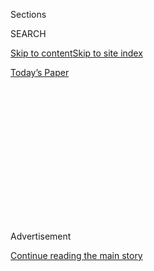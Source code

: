 <div id="app">

<div>

<div>

<div>

<div class="NYTAppHideMasthead css-1q2w90k e1suatyy0">

<div class="section css-ui9rw0 e1suatyy2">

<div class="css-eph4ug er09x8g0">

<div class="css-6n7j50">

</div>

<span class="css-1dv1kvn">Sections</span>

<div class="css-10488qs">

<span class="css-1dv1kvn">SEARCH</span>

</div>

[Skip to content](#site-content)[Skip to site index](#site-index)

</div>

<div class="css-10698na e1huz5gh0">

</div>

</div>

<div id="masthead-bar-one" class="section hasLinks css-15hmgas e1csuq9d3">

<div class="css-uqyvli e1csuq9d0">

</div>

<div class="css-1uqjmks e1csuq9d1">

</div>

<div class="css-9e9ivx">

[](https://myaccount.nytimes.com/auth/login?response_type=cookie&client_id=vi)

</div>

<div class="css-1bvtpon e1csuq9d2">

[Today’s Paper](https://www.nytimes.com/section/todayspaper)

</div>

</div>

</div>

</div>

<div data-aria-hidden="false">

<div id="site-content" role="main">

<div>

<div class="css-1aor85t" style="opacity:0.000000001;z-index:-1;visibility:hidden">

<div class="css-1hqnpie">

<div class="css-epjblv">

<span class="css-17xtcya">[Opinion](/section/opinion)</span><span class="css-x15j1o">|</span><span class="css-fwqvlz">To
the Readers of This Newsletter</span>

</div>

<div class="css-k008qs">

<div class="css-1iwv8en">

<span class="css-18z7m18"></span>

<div>

</div>

</div>

<span class="css-1n6z4y">https://nyti.ms/35n0NlP</span>

<div class="css-1705lsu">

<div class="css-4xjgmj">

<div class="css-4skfbu" role="toolbar" data-aria-label="Social Media Share buttons, Save button, and Comments Panel with current comment count" data-testid="share-tools">

  - 
  - 
  - 
  - 
    
    <div class="css-6n7j50">
    
    </div>

  - 

</div>

</div>

</div>

</div>

</div>

</div>

<div id="NYT_TOP_BANNER_REGION" class="css-13pd83m">

</div>

<div id="top-wrapper" class="css-1sy8kpn">

<div id="top-slug" class="css-l9onyx">

Advertisement

</div>

[Continue reading the main story](#after-top)

<div class="ad top-wrapper" style="text-align:center;height:100%;display:block;min-height:250px">

<div id="top" class="place-ad" data-position="top" data-size-key="top">

</div>

</div>

<div id="after-top">

</div>

</div>

<div>

<div class="css-v5btjw etb61u70">

<div class="css-v05ibm etb61u71">

[Opinion](/section/opinion)

</div>

</div>

<div id="sponsor-wrapper" class="css-1hyfx7x">

<div id="sponsor-slug" class="css-19vbshk">

Supported by

</div>

[Continue reading the main story](#after-sponsor)

<div id="sponsor" class="ad sponsor-wrapper" style="text-align:center;height:100%;display:block">

</div>

<div id="after-sponsor">

</div>

</div>

<div class="css-186x18t">

</div>

<div class="css-1vkm6nb ehdk2mb0">

# To the Readers of This Newsletter

</div>

Thank you.

<div class="css-18e8msd">

<div class="css-vp77d3 epjyd6m0">

<div class="css-1p10dcb ey68jwv0" data-aria-hidden="true">

[![David
Leonhardt](https://static01.nyt.com/images/2020/05/01/multimedia/David-Leonhardt-Headshot-The-Morning/David-Leonhardt-Headshot-The-Morning-thumbLarge-v3.png
"David Leonhardt")](https://www.nytimes.com/by/david-leonhardt)

</div>

<div class="css-1baulvz">

By [<span class="css-1baulvz last-byline" itemprop="name">David
Leonhardt</span>](https://www.nytimes.com/by/david-leonhardt)

<div class="css-8atqhb">

Opinion Columnist

</div>

</div>

</div>

  - May 1, 2020

  - 
    
    <div class="css-4xjgmj">
    
    <div class="css-d8bdto" role="toolbar" data-aria-label="Social Media Share buttons, Save button, and Comments Panel with current comment count" data-testid="share-tools">
    
      - 
      - 
      - 
      - 
        
        <div class="css-6n7j50">
        
        </div>
    
      - 
    
    </div>
    
    </div>

</div>

</div>

<div class="section meteredContent css-1r7ky0e" name="articleBody" itemprop="articleBody">

<div class="css-1fanzo5 StoryBodyCompanionColumn">

<div class="css-53u6y8">

*This article originally ran as part of David Leonhardt’s newsletter,
which will be named Opinion Today starting May 4. You can* [*sign up
here*](https://www.nytimes.com/newsletters/opinion-todaynl) *to receive
it each weekday.*

Four years ago, James Bennet — who had recently become my boss, as The
Times’s new editorial page editor — came to me with an idea. Each
weekday, The Times sent out an email with links to each Opinion article.
Many people opened the email, but James thought it seemed like a missed
opportunity, because we didn’t add any extra material to the links. The
email was derivative rather than distinctive.

So James asked if I wanted to write a short introduction each day. He
said that I’d only need to do it for a couple of months, until the 2016
presidential election, and then he would figure out what to do with the
newsletter.

But I got hooked, because people read email newsletters. I heard from so
many of you, via email and sometimes in person. I heard when you
disagreed with me and I heard when you had ideas to add. Perhaps above
all, you told me how much you appreciated getting links to non-Times
articles, too.

</div>

</div>

<div class="css-1fanzo5 StoryBodyCompanionColumn">

<div class="css-53u6y8">

Almost four years later, I’m still writing this newsletter. Today,
however, will be my last day — for a good reason, one that I think will
give you even more ways to understand the news. (I’ve also stopped
writing my Monday Op-Ed column but will continue to write for Sunday
Review.)

First, my own future: Starting next week, I’ll be writing The Times’s
main morning newsletter, covering the day’s biggest news and cultural
developments.

If you have enjoyed this newsletter, I hope you’ll continue to read my
work in your inboxes each weekday. [You can sign up
here](https://www.nytimes.com/newsletters/morning-briefing) if you don’t
already subscribe. We’ll be shortening the name of the newsletter, which
is now called The Morning Briefing, to simply The Morning.

I’m really excited about [this
project](https://www.nytco.com/press/new-role-for-david-leonhardt/). My
colleagues and I are setting out to create a new kind of daily
publication — more succinct than the full New York Times but with the
same sensibility. Our overriding goals are clarity, explanation, context
and, ideally, delight.

As for *this* email newsletter: It isn’t going anywhere. Instead, the
person who had the original good idea to turn it into something more
substantial — James Bennet — will be taking it over. James will be
offering his own thoughts at the top most days, and other editors in the
Opinion section will also do so.

</div>

</div>

<div class="css-1fanzo5 StoryBodyCompanionColumn">

<div class="css-53u6y8">

This newsletter, as it always has, will continue providing you with
links to every Opinion article published by The Times. And the
newsletter will go back to its original name: Opinion Today. You don’t
need to do anything to continue receiving it (and you can unsubscribe by
clicking a link at the bottom).

I want to end by thanking all of you who have spent time reading this
newsletter over the last few years. Your feedback and critiques have
made me a better journalist. And your engagement has made me understand
the enormous potential of newsletters.

James feels the same way, and that’s why we have both decided to devote
more time to them. As always, you can let me know what you think, at
<leonhardt@nytimes.com>.

With gratitude,

David

*If you are not a subscriber to this newsletter, you can* [*subscribe
here*](https://www.nytimes.com/newsletters/david-leonhardt)*. You can
also join me on* [*Twitter
(@DLeonhardt)*](https://twitter.com/DLeonhardt) *and*
[*Facebook*](https://www.facebook.com/DavidRLeonhardt/)*.*

*Follow The New York Times Opinion section on*
[*Facebook*](https://www.facebook.com/nytopinion)*,* [*Twitter
(@NYTopinion)*](http://twitter.com/NYTOpinion) *and*
[*Instagram*](https://www.instagram.com/nytopinion/)*.*

</div>

</div>

</div>

<div>

</div>

<div>

</div>

<div>

</div>

<div>

<div id="bottom-wrapper" class="css-1ede5it">

<div id="bottom-slug" class="css-l9onyx">

Advertisement

</div>

[Continue reading the main story](#after-bottom)

<div id="bottom" class="ad bottom-wrapper" style="text-align:center;height:100%;display:block;min-height:90px">

</div>

<div id="after-bottom">

</div>

</div>

</div>

</div>

</div>

## Site Index

<div>

</div>

## Site Information Navigation

  - [© <span>2020</span> <span>The New York Times
    Company</span>](https://help.nytimes.com/hc/en-us/articles/115014792127-Copyright-notice)

<!-- end list -->

  - [NYTCo](https://www.nytco.com/)
  - [Contact
    Us](https://help.nytimes.com/hc/en-us/articles/115015385887-Contact-Us)
  - [Work with us](https://www.nytco.com/careers/)
  - [Advertise](https://nytmediakit.com/)
  - [T Brand Studio](http://www.tbrandstudio.com/)
  - [Your Ad
    Choices](https://www.nytimes.com/privacy/cookie-policy#how-do-i-manage-trackers)
  - [Privacy](https://www.nytimes.com/privacy)
  - [Terms of
    Service](https://help.nytimes.com/hc/en-us/articles/115014893428-Terms-of-service)
  - [Terms of
    Sale](https://help.nytimes.com/hc/en-us/articles/115014893968-Terms-of-sale)
  - [Site Map](https://spiderbites.nytimes.com)
  - [Help](https://help.nytimes.com/hc/en-us)
  - [Subscriptions](https://www.nytimes.com/subscription?campaignId=37WXW)

</div>

</div>

</div>

</div>

